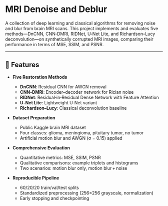# MRI Denoise and Deblur

A collection of deep learning and classical algorithms for removing noise and blur from brain MRI scans. This project implements and evaluates five methods—DnCNN, CNN‑DMRI, RIDNet, U‑Net Lite, and Richardson–Lucy deconvolution—on synthetically corrupted MRI images, comparing their performance in terms of MSE, SSIM, and PSNR.

---

## 🚀 Features

- **Five Restoration Methods**  
  - **DnCNN**: Residual CNN for AWGN removal  
  - **CNN‑DMRI**: Encoder–decoder network for Rician noise  
  - **RIDNet**: Residual‑in‑Residual Dense Network with Feature Attention  
  - **U‑Net Lite**: Lightweight U‑Net variant  
  - **Richardson–Lucy**: Classical deconvolution baseline  

- **Dataset Preparation**  
  - Public Kaggle brain MRI dataset  
  - Four classes: glioma, meningioma, pituitary tumor, no tumor  
  - Artificial motion blur and AWGN (σ = 0.15) applied  

- **Comprehensive Evaluation**  
  - Quantitative metrics: MSE, SSIM, PSNR  
  - Qualitative comparisons: example triplets and histograms  
  - Two scenarios: motion blur only, motion blur + noise  

- **Reproducible Pipeline**  
  - 60/20/20 train/val/test splits  
  - Standardized preprocessing (256×256 grayscale, normalization)  
  - Early stopping and checkpointing  



